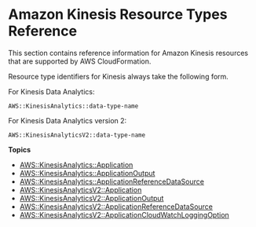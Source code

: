 # Amazon Kinesis Resource Types Reference<a name="cfn-reference-kinesis"></a>

This section contains reference information for Amazon Kinesis resources that are supported by AWS CloudFormation\.

Resource type identifiers for Kinesis always take the following form\.

For Kinesis Data Analytics:

```
AWS::KinesisAnalytics::data-type-name
```

For Kinesis Data Analytics version 2:

```
AWS::KinesisAnalyticsV2::data-type-name
```

**Topics**
+ [AWS::KinesisAnalytics::Application](aws-resource-kinesisanalytics-application.md)
+ [AWS::KinesisAnalytics::ApplicationOutput](aws-resource-kinesisanalytics-applicationoutput.md)
+ [AWS::KinesisAnalytics::ApplicationReferenceDataSource](aws-resource-kinesisanalytics-applicationreferencedatasource.md)
+ [AWS::KinesisAnalyticsV2::Application](aws-resource-kinesisanalyticsv2-application.md)
+ [AWS::KinesisAnalyticsV2::ApplicationOutput](aws-resource-kinesisanalyticsv2-applicationoutput.md)
+ [AWS::KinesisAnalyticsV2::ApplicationReferenceDataSource](aws-resource-kinesisanalyticsv2-applicationreferencedatasource.md)
+ [AWS::KinesisAnalyticsV2::ApplicationCloudWatchLoggingOption](aws-resource-kinesisanalyticsv2-applicationcloudwatchloggingoption.md)